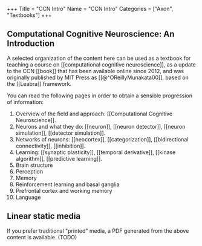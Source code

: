 +++
Title = "CCN Intro"
Name = "CCN Intro"
Categories = ["Axon", "Textbooks"]
+++

## Computational Cognitive Neuroscience: An Introduction

A selected organization of the content here can be used as a textbook for teaching a course on [[computational cognitive neuroscience]], as a update to the CCN [[book]] that has been available online since 2012, and was originally published by MIT Press as [[@^OReillyMunakata00]], based on the [[Leabra]] framework.

You can read the following pages in order to obtain a sensible progression of information:

1. Overview of the field and approach: [[Computational Cognitive Neuroscience]].
2. Neurons and what they do: [[neuron]], [[neuron detector]], [[neuron simulation]], [[detector simulation]].
3. Networks of neurons: [[neocortex]], [[categorization]], [[bidirectional connectivity]], [[inhibition]].
4. Learning: [[synaptic plasticity]], [[temporal derivative]], [[kinase algorithm]], [[predictive learning]].
5. Brain structure
6. Perception
7. Memory
8. Reinforcement learning and basal ganglia
9. Prefrontal cortex and working memory
10. Language

## Linear static media

If you prefer traditional "printed" media, a PDF generated from the above content is available. (TODO)

